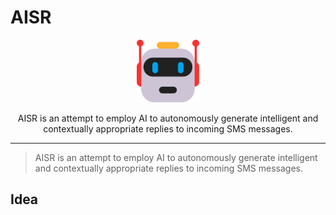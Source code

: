 # AISR



<p align="center">
  <img width="100" height="100" src="https://github.com/MurageKabui/AISR/blob/main/AISR.png?raw=true"><br>
</p>

<p align="center">
	AISR is an attempt to employ AI to autonomously generate intelligent and contextually appropriate replies to incoming SMS messages.
</p>

<hr/>

> AISR is an attempt to employ AI to autonomously generate intelligent and contextually appropriate replies to incoming SMS messages.


## Idea
